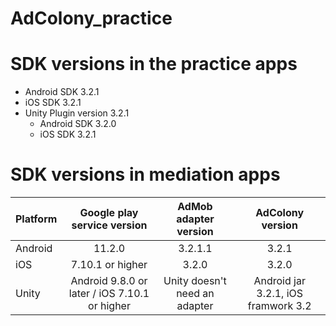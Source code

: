 # AdColony_practice

# SDK versions in the practice apps
- Android SDK 3.2.1
- iOS SDK 3.2.1
- Unity Plugin version 3.2.1
  - Android SDK 3.2.0
  - iOS SDK 3.2.1

# SDK versions in mediation apps

|Platform|Google play service version | AdMob adapter version | AdColony version |
|---|:----------------------------:| :--------------------:|:----------------:|
|Android|11.2.0                      |     3.2.1.1       | 3.2.1            |
|iOS|7.10.1 or higher            |     3.2.0             | 3.2.0            |
|Unity|Android 9.8.0 or later / iOS 7.10.1 or higher | Unity doesn't need an adapter  | Android jar 3.2.1, iOS framwork 3.2  |

